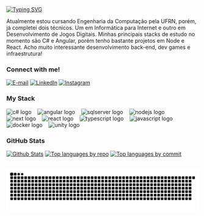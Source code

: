 <img align="right" alt="" height="300px" src="./me.png">

[![Typing SVG](https://readme-typing-svg.demolab.com?font=Fira+Code&weight=600&size=25&pause=1000&color=blue&random=false&width=435&height=40&lines=Ol%C3%A1%2C+eu+sou+o+Ramon+Mateus!+%F0%9F%91%BE%F0%9F%93%9A%F0%9F%92%99)](https://git.io/typing-svg)



<p align="left">Atualmente estou cursando Engenharia da Computação pela UFRN, porém, já completei dois técnicos. Um em Informática para Internet e outro em Desenvolvimento de Jogos Digitais.
Minhas principais stacks de estudo no momento são C# e Angular, porém tenho bastante projetos em Node e React.
Acho muito interessante desenvolvimento back-end, dev games e infraestrutura!


<h3 align="left">Connect with me!</h3>

[![E-mail](https://img.shields.io/badge/-Email-000?style=for-the-badge&logo=microsoft-outlook&logoColor=blue&color:FFF)](mailto:ramon.mateus.017@ufrn.edu.br)
[![LinkedIn](https://img.shields.io/badge/-LinkedIn-000?style=for-the-badge&logo=linkedin&logoColor=blue&color:FFF)](https://www.linkedin.com/in/ramon-oliveira-673871230/)
[![Instagram](https://img.shields.io/badge/-Instagram-000?style=for-the-badge&logo=instagram&logoColor=blue&color:FFF)](https://www.instagram.com/ramonmateus00/)

<h3 align="left">My Stack</h3>

<div align="left">
  <img src="https://cdn.jsdelivr.net/gh/devicons/devicon/icons/csharp/csharp-original.svg" height="25" alt="c# logo"  />
  <img width="8" />
  <img src="https://cdn.jsdelivr.net/gh/devicons/devicon/icons/angular/angular-original.svg" height="25" alt="angular logo"  />
  <img width="8" />
  <img src="https://cdn.jsdelivr.net/gh/devicons/devicon/icons/microsoftsqlserver/microsoftsqlserver-original.svg" height="25" alt="sqlserver logo"  />
  <img width="8" />
  <img src="https://cdn.jsdelivr.net/gh/devicons/devicon/icons/nodejs/nodejs-original.svg" height="25" alt="nodejs logo"  />
  <img width="8" />
  <img src="https://cdn.jsdelivr.net/gh/devicons/devicon/icons/nextjs/nextjs-original.svg" height="25" alt="next logo"  />
  <img width="8" />
  <img src="https://cdn.jsdelivr.net/gh/devicons/devicon/icons/react/react-original.svg" height="25" alt="react logo"  />
  <img width="8" />
  <img src="https://cdn.jsdelivr.net/gh/devicons/devicon/icons/typescript/typescript-original.svg" height="25" alt="typescript logo"  />
  <img width="8" />
  <img src="https://cdn.jsdelivr.net/gh/devicons/devicon/icons/javascript/javascript-original.svg" height="25" alt="javascript logo"  />
  <img width="8" />
  <img src="https://cdn.jsdelivr.net/gh/devicons/devicon/icons/docker/docker-original.svg" height="25" alt="docker logo"  />
  <img width="8" />
  <img src="https://cdn.jsdelivr.net/gh/devicons/devicon/icons/unity/unity-original.svg" height="25" alt="unity logo"  />
</div>


<h3>GitHub Stats</h3>

 
[![Github Stats](http://github-profile-summary-cards.vercel.app/api/cards/profile-details?username=ramon-mateus&theme=github_dark)](#)
[![Top languages by repo](http://github-profile-summary-cards.vercel.app/api/cards/repos-per-language?username=ramon-mateus&theme=github_dark)](#)
[![Top languages by commit](http://github-profile-summary-cards.vercel.app/api/cards/most-commit-language?username=ramon-mateus&theme=github_dark)](#)

<br>


<picture>
  <source media="(prefers-color-scheme: dark)" srcset="https://raw.githubusercontent.com/ramon-mateus/ramon-mateus/output/github-contribution-grid-snake-dark.svg">
  <source media="(prefers-color-scheme: light)" srcset="https://raw.githubusercontent.com/ramon-mateus/ramon-mateus/output/github-contribution-grid-snake.svg">
  <img alt="github contribution grid snake animation" src="https://raw.githubusercontent.com/ramon-mateus/ramon-mateus/output/github-contribution-grid-snake.svg">
</picture>
<br><br>
